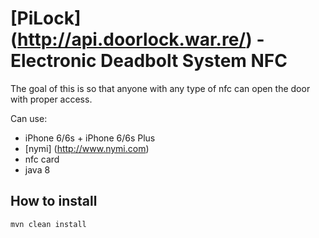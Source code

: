 # [PiLock] (http://api.doorlock.war.re/) - Electronic Deadbolt System NFC

The goal of this is so that anyone with any type of nfc can open the door with proper access.

Can use:
- iPhone 6/6s + iPhone 6/6s Plus
- [nymi] (http://www.nymi.com)
- nfc card
- java 8


## How to install
```
mvn clean install
```
